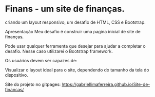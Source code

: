 # Finans - um site de finanças.
criando um layout responsivo, um desafio de HTML, CSS e Bootstrap.

Apresentação
Meu desafio é construir uma pagina inicial de site de finanças. 

Pode usar qualquer ferramenta que desejar para ajudar a completar o desafio. Nesse caso utilizarei o Bootstrap framework.

Os usuários devem ser capazes de:

Visualizar o layout ideal para o site, dependendo do tamanho da tela do dispositivo.

Site do projeto no gitpages: https://gabriellimaferreira.github.io/Site-de-financas/
